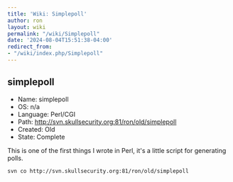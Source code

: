 ```yaml
---
title: 'Wiki: Simplepoll'
author: ron
layout: wiki
permalink: "/wiki/Simplepoll"
date: '2024-08-04T15:51:38-04:00'
redirect_from:
- "/wiki/index.php/Simplepoll"
---
```


## simplepoll

-   Name: simplepoll
-   OS: n/a
-   Language: Perl/CGI
-   Path: <http://svn.skullsecurity.org:81/ron/old/simplepoll>
-   Created: Old
-   State: Complete

This is one of the first things I wrote in Perl, it\'s a little script for generating polls.

    svn co http://svn.skullsecurity.org:81/ron/old/simplepoll
